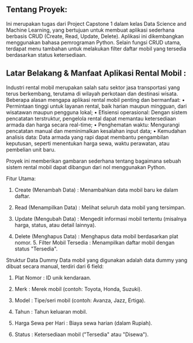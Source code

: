  ## Tentang Proyek:

Ini merupakan tugas dari Project Capstone 1 dalam kelas Data Science and Machine Learning, yang bertujuan untuk membuat aplikasi sederhana berbasis CRUD (Create, Read, Update, Delete). Aplikasi ini dikembangkan menggunakan bahasa pemrograman Python. Selain fungsi CRUD utama, terdapat menu tambahan untuk melakukan filter daftar mobil yang tersedia berdasarkan status ketersediaan.

 

## Latar Belakang & Manfaat Aplikasi Rental Mobil :

Industri rental mobil merupakan salah satu sektor jasa transportasi yang terus berkembang, terutama di wilayah perkotaan dan destinasi wisata. Beberapa alasan mengapa aplikasi rental mobil penting dan bermanfaat: • Permintaan tinggi untuk layanan rental, baik harian maupun mingguan, dari wisatawan maupun pengguna lokal; • Efisiensi operasional: Dengan sistem pencatatan terstruktur, pengelola rental dapat memantau ketersediaan armada dan harga secara real-time; • Penghematan waktu: Mengurangi pencatatan manual dan meminimalkan kesalahan input data; • Kemudahan analisis data: Data armada yang rapi dapat membantu pengambilan keputusan, seperti menentukan harga sewa, waktu perawatan, atau pembelian unit baru.

Proyek ini memberikan gambaran sederhana tentang bagaimana sebuah sistem rental mobil dapat dibangun dari nol menggunakan Python.

Fitur Utama:

1. Create (Menambah Data) : Menambahkan data mobil baru ke dalam daftar.

2. Read (Menampilkan Data) : Melihat seluruh data mobil yang tersimpan.

3. Update (Mengubah Data) : Mengedit informasi mobil tertentu (misalnya harga, status, atau detail lainnya).

4. Delete (Menghapus Data) : Menghapus data mobil berdasarkan plat nomor. 5. Filter Mobil Tersedia : Menampilkan daftar mobil dengan status "Tersedia".

Struktur Data Dummy Data mobil yang digunakan adalah data dummy yang dibuat secara manual, terdiri dari 6 field:

1. Plat Nomor : ID unik kendaraan.

2. Merk : Merek mobil (contoh: Toyota, Honda, Suzuki).

3. Model : Tipe/seri mobil (contoh: Avanza, Jazz, Ertiga).

4. Tahun : Tahun keluaran mobil.

5. Harga Sewa per Hari : Biaya sewa harian (dalam Rupiah).

6. Status : Ketersediaan mobil ("Tersedia" atau "Disewa").
